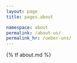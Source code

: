 ```yaml
---
layout: page
title: pages.about

namespace: about
permalink: /about-us/
permalink_hr: /ueber-uns/
---
```


{% tf about.md %}

